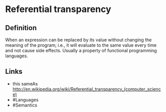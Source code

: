 # Referential transparency

## Definition
When an expression can be replaced by its value without changing the meaning of the program; i.e., it will evaluate to the same value every time and not cause side effects. Usually a property of functional programming languages.

## Links
* this sameAs http://en.wikipedia.org/wiki/Referential_transparency_(computer_science)
* #Languages
* #Semantics
